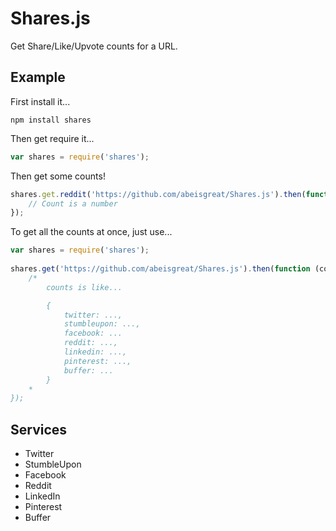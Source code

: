 Shares.js
=========

Get Share/Like/Upvote counts for a URL.

Example
-------
First install it...

    npm install shares

Then get require it...

```js
var shares = require('shares');
```

Then get some counts!

```js
shares.get.reddit('https://github.com/abeisgreat/Shares.js').then(function (count) {
    // Count is a number
});
```

To get all the counts at once, just use...

```js
var shares = require('shares');
    
shares.get('https://github.com/abeisgreat/Shares.js').then(function (counts) {
    /*
        counts is like...

        {
            twitter: ...,
            stumbleupon: ...,
            facebook: ...
            reddit: ...,
            linkedin: ...,
            pinterest: ...,
            buffer: ...
        }
    *
});
```
    
Services
--------

* Twitter
* StumbleUpon
* Facebook
* Reddit
* LinkedIn
* Pinterest
* Buffer
